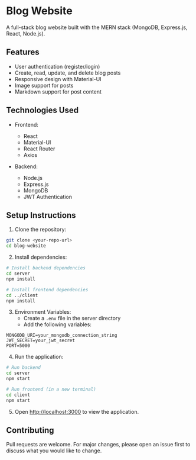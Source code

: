 # Blog Website

A full-stack blog website built with the MERN stack (MongoDB, Express.js, React, Node.js).

## Features

- User authentication (register/login)
- Create, read, update, and delete blog posts
- Responsive design with Material-UI
- Image support for posts
- Markdown support for post content

## Technologies Used

- Frontend:
  - React
  - Material-UI
  - React Router
  - Axios

- Backend:
  - Node.js
  - Express.js
  - MongoDB
  - JWT Authentication

## Setup Instructions

1. Clone the repository:
```bash
git clone <your-repo-url>
cd blog-website
```

2. Install dependencies:
```bash
# Install backend dependencies
cd server
npm install

# Install frontend dependencies
cd ../client
npm install
```

3. Environment Variables:
   - Create a `.env` file in the server directory
   - Add the following variables:
```
MONGODB_URI=your_mongodb_connection_string
JWT_SECRET=your_jwt_secret
PORT=5000
```

4. Run the application:
```bash
# Run backend
cd server
npm start

# Run frontend (in a new terminal)
cd client
npm start
```

5. Open [http://localhost:3000](http://localhost:3000) to view the application.

## Contributing

Pull requests are welcome. For major changes, please open an issue first to discuss what you would like to change.